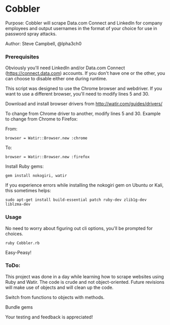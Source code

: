 # Cobbler

Purpose: Cobbler will scrape Data.com Connect and LinkedIn for company employees and output usernames in the format of your choice for use in password spray attacks.

Author:  Steve Campbell, @lpha3ch0

### Prerequisites

Obviously you'll need LinkedIn and/or Data.com Connect (https://connect.data.com) accounts. If you don't have one or the other, you can choose to disable either one during runtime.

This script was designed to use the Chrome browser and webdriver.
If you want to use a different browser, you'll need to modify lines 5 and 30.

Download and install browser drivers from http://watir.com/guides/drivers/

To change from Chrome driver to another, modify lines 5 and 30.
Example to change from Chrome to Firefox:

From:
```
browser = Watir::Browser.new :chrome
```
To:
```
browser = Watir::Browser.new :firefox
```

Install Ruby gems:
```
gem install nokogiri, watir
```

If you experience errors while installing the nokogiri gem on Ubuntu or Kali, this sometimes helps:

```
sudo apt-get install build-essential patch ruby-dev zlib1g-dev liblzma-dev
```

### Usage

No need to worry about figuring out cli options, you'll be prompted for choices.
```
ruby Cobbler.rb
```
Easy-Peasy!


### ToDo:

This project was done in a day while learning how to scrape websites using Ruby and Watir. The code is crude and not object-oriented. Future revisions will make use of objects and will clean up the code.

Switch from functions to objects with methods.

Bundle gems

Your testing and feedback is appreciated!

